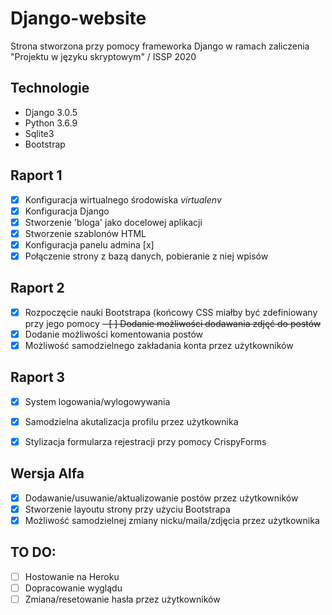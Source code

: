 # Django-website

Strona stworzona przy pomocy frameworka Django w ramach zaliczenia "Projektu w języku skryptowym" / ISSP 2020


## Technologie

* Django 3.0.5
* Python 3.6.9
* Sqlite3
* Bootstrap

## Raport 1

 - [x] Konfiguracja wirtualnego środowiska _virtualenv_
 - [x] Konfiguracja Django
 - [x] Stworzenie 'bloga' jako docelowej aplikacji
 - [x] Stworzenie szablonów HTML
 - [x] Konfiguracja panelu admina [x]
 - [x] Połączenie strony z bazą danych, pobieranie z niej wpisów

## Raport 2

 - [x] Rozpoczęcie nauki Bootstrapa (końcowy CSS miałby być zdefiniowany przy jego pomocy
 ~~- [ ] Dodanie możliwości dodawania zdjęć do postów~~
 - [x] Dodanie możliwości komentowania postów
 - [x] Możliwość samodzielnego zakładania konta przez użytkowników

## Raport 3

 - [x] System logowania/wylogowywania
 - [x] Samodzielna akutalizacja profilu przez użytkownika
 - [x] Stylizacja formularza rejestracji przy pomocy CrispyForms


 ## Wersja Alfa

 - [x] Dodawanie/usuwanie/aktualizowanie postów przez użytkowników
 - [x] Stworzenie layoutu strony przy użyciu Bootstrapa
 - [x] Możliwość samodzielnej zmiany nicku/maila/zdjęcia przez użytkownika

 ## TO DO:

 - [ ] Hostowanie na Heroku
 - [ ] Dopracowanie wyglądu
 - [ ] Zmiana/resetowanie hasła przez użytkowników
